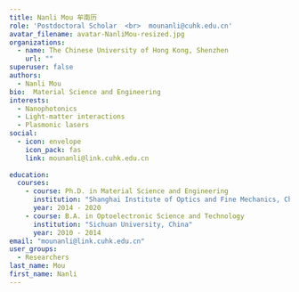 ```yaml
---
title: Nanli Mou 牟南历
role: 'Postdoctoral Scholar  <br>  mounanli@cuhk.edu.cn'
avatar_filename: avatar-NanliMou-resized.jpg
organizations:
  - name: The Chinese University of Hong Kong, Shenzhen
    url: ""
superuser: false
authors:
  - Nanli Mou
bio:  Material Science and Engineering
interests:
  - Nanophotonics
  - Light-matter interactions
  - Plasmonic lasers
social:
  - icon: envelope
    icon_pack: fas
    link: mounanli@link.cuhk.edu.cn
   
education:
  courses:
    - course: Ph.D. in Material Science and Engineering
      institution: "Shanghai Institute of Optics and Fine Mechanics, Chinese Academy of Sciences, China"
      year: 2014 - 2020
    - course: B.A. in Optoelectronic Science and Technology
      institution: "Sichuan University, China"
      year: 2010 - 2014
email: "mounanli@link.cuhk.edu.cn"
user_groups:
  - Researchers
last_name: Mou
first_name: Nanli
---
```

